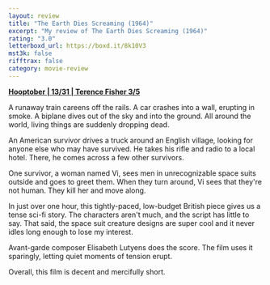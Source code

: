 ```yaml
---
layout: review
title: "The Earth Dies Screaming (1964)"
excerpt: "My review of The Earth Dies Screaming (1964)"
rating: "3.0"
letterboxd_url: https://boxd.it/8k10V3
mst3k: false
rifftrax: false
category: movie-review
---
```


<b><a href="https://boxd.it/pRQY0/detail">Hooptober | 13/31 | Terence Fisher 3/5</a></b>

A runaway train careens off the rails. A car crashes into a wall, erupting in smoke. A biplane dives out of the sky and into the ground. All around the world, living things are suddenly dropping dead.

An American survivor drives a truck around an English village, looking for anyone else who may have survived. He takes his rifle and radio to a local hotel. There, he comes across a few other survivors.

One survivor, a woman named Vi, sees men in unrecognizable space suits outside and goes to greet them. When they turn around, Vi sees that they're not human. They kill her and move along.

In just over one hour, this tightly-paced, low-budget British piece gives us a tense sci-fi story. The characters aren't much, and the script has little to say. That said, the space suit creature designs are super cool and it never idles long enough to lose my interest.

Avant-garde composer Elisabeth Lutyens does the score. The film uses it sparingly, letting quiet moments of tension erupt.

Overall, this film is decent and mercifully short.
